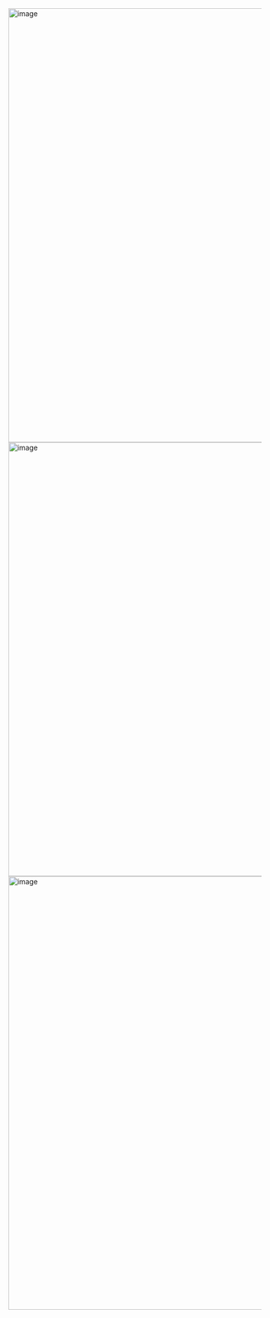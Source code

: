 <img width="1917" height="863" alt="image" src="https://github.com/user-attachments/assets/4022d272-daa0-4639-8f00-dbf0612e2d14" />
<img width="1918" height="863" alt="image" src="https://github.com/user-attachments/assets/3c4e2ef5-384d-48ce-8163-a497f4c21672" />
<img width="1918" height="862" alt="image" src="https://github.com/user-attachments/assets/258702a4-fc23-46d3-a06b-fbf95a09cbe6" />

